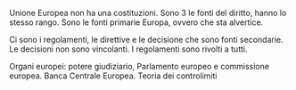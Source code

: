 Unione Europea non ha una costituzioni. Sono 3 le fonti del diritto, hanno lo stesso rango. Sono le fonti primarie Europa, ovvero che sta alvertice. 

Ci sono i regolamenti, le direttive e le decisione che sono fonti secondarie. Le decisioni non sono vincolanti. I regolamenti sono rivolti a tutti.


Organi europei: potere giudiziario, 
Parlamento europeo e commissione europea. Banca Centrale Europea. Teoria dei controlimiti
